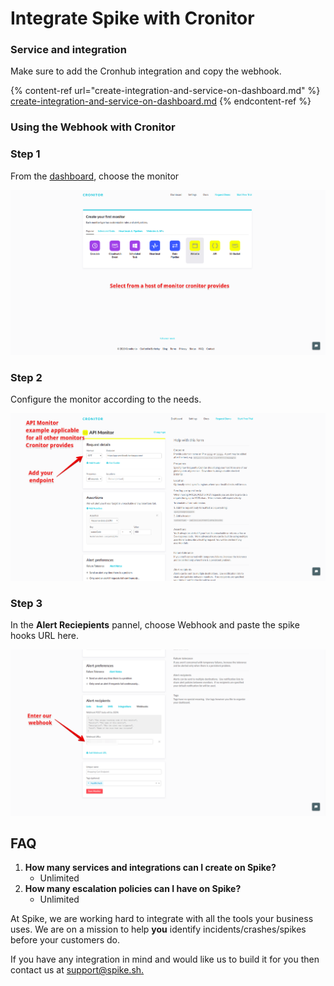 # Integrate Spike with Cronitor

### Service and integration

Make sure to add the Cronhub integration and copy the webhook. 

{% content-ref url="create-integration-and-service-on-dashboard.md" %}
[create-integration-and-service-on-dashboard.md](create-integration-and-service-on-dashboard.md)
{% endcontent-ref %}



### Using the Webhook with Cronitor

### Step 1

From the [dashboard](https://cronitor.io/dashboard), choose the monitor

![Select a Monitor](../.gitbook/assets/cronitor-1.png)

### Step 2

Configure the monitor according to the needs.

![](../.gitbook/assets/cronitor-2.png)





### Step 3

In the **Alert Reciepients** pannel, choose Webhook and paste the spike hooks URL here.

![Paste the Webhook URL](../.gitbook/assets/cronitor-3.png)



## FAQ

1. **How many services and integrations can I create on Spike?**
   * Unlimited
2. **How many escalation policies can I have on Spike?**
   * Unlimited

At Spike, we are working hard to integrate with all the tools your business uses. We are on a mission to help **you** identify incidents/crashes/spikes before your customers do.

If you have any integration in mind and would like us to build it for you then contact us at [support@spike.sh.](mailto:support@spike.sh)
